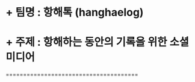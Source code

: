 # + 팀명 : 항해톡 (hanghaelog)      
# + 주제 : 항해하는 동안의 기록을 위한 소셜 미디어
======================================

